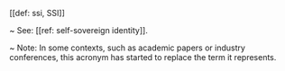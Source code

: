 [[def: ssi, SSI]]

~ See: [[ref: self-sovereign identity]].

~ Note: In some contexts, such as academic papers or industry conferences, this acronym has started to replace the term it represents.
